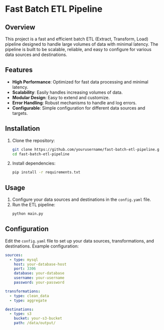 # Fast Batch ETL Pipeline

## Overview

This project is a fast and efficient batch ETL (Extract, Transform, Load) pipeline designed to handle large volumes of data with minimal latency. The pipeline is built to be scalable, reliable, and easy to configure for various data sources and destinations.

## Features

- **High Performance**: Optimized for fast data processing and minimal latency.
- **Scalability**: Easily handles increasing volumes of data.
- **Modular Design**: Easy to extend and customize.
- **Error Handling**: Robust mechanisms to handle and log errors.
- **Configurable**: Simple configuration for different data sources and targets.

## Installation

1. Clone the repository:
    ```sh
    git clone https://github.com/yourusername/fast-batch-etl-pipeline.git
    cd fast-batch-etl-pipeline
    ```

2. Install dependencies:
    ```sh
    pip install -r requirements.txt
    ```

## Usage

1. Configure your data sources and destinations in the `config.yaml` file.
2. Run the ETL pipeline:
    ```sh
    python main.py
    ```

## Configuration

Edit the `config.yaml` file to set up your data sources, transformations, and destinations. Example configuration:

```yaml
sources:
  - type: mysql
    host: your-database-host
    port: 3306
    database: your-database
    username: your-username
    password: your-password

transformations:
  - type: clean_data
  - type: aggregate

destinations:
  - type: s3
    bucket: your-s3-bucket
    path: /data/output/
